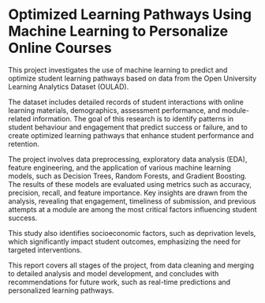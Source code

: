 # Optimized Learning Pathways Using Machine Learning to Personalize Online Courses
This project investigates the use of machine learning to predict and optimize student learning pathways based on data from the Open University Learning Analytics Dataset (OULAD). 

The dataset includes detailed records of student interactions with online learning materials, demographics, assessment performance, and module-related information. The goal of this research is to identify patterns in student behaviour and engagement that predict success or failure, and to create optimized learning pathways that enhance student performance and retention.

The project involves data preprocessing, exploratory data analysis (EDA), feature engineering, and the application of various machine learning models, such as Decision Trees, Random Forests, and Gradient Boosting. The results of these models are evaluated using metrics such as accuracy, precision, recall, and feature importance. Key insights are drawn from the analysis, revealing that engagement, timeliness of submission, and previous attempts at a module are among the most critical factors influencing student success. 

This study also identifies socioeconomic factors, such as deprivation levels, which significantly impact student outcomes, emphasizing the need for targeted interventions.


This report covers all stages of the project, from data cleaning and merging to detailed analysis and model development, and concludes with recommendations for future work, such as real-time predictions and personalized learning pathways.
